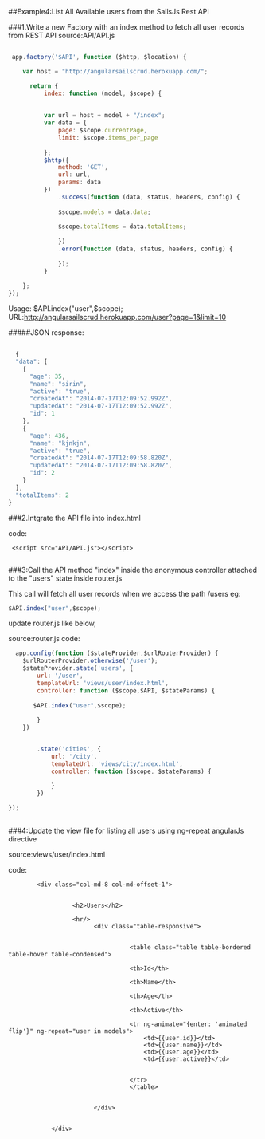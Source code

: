 ##Example4:List All Available users from the SailsJs Rest API

###1.Write a new Factory with an index method to fetch all user records from REST API 
source:API/API.js

```javascript

 app.factory('$API', function ($http, $location) {

    var host = "http://angularsailscrud.herokuapp.com/";

	  return {
	      index: function (model, $scope) {
		
	      
		  var url = host + model + "/index";
		  var data = {
		      page: $scope.currentPage,
		      limit: $scope.items_per_page
		    
		  };
		  $http({
		      method: 'GET',
		      url: url,
		      params: data
		  })
		      .success(function (data, status, headers, config) {
			
			  $scope.models = data.data;
			  
			  $scope.totalItems = data.totalItems;
			
		      })
		      .error(function (data, status, headers, config) {
			
		      });
	      }
      
    };
});
```
Usage: $API.index("user",$scope);
URL:http://angularsailscrud.herokuapp.com/user?page=1&limit=10  

  #####JSON response:
```javascript

  {
  "data": [
    {
      "age": 35,
      "name": "sirin",
      "active": "true",
      "createdAt": "2014-07-17T12:09:52.992Z",
      "updatedAt": "2014-07-17T12:09:52.992Z",
      "id": 1
    },
    {
      "age": 436,
      "name": "kjnkjn",
      "active": "true",
      "createdAt": "2014-07-17T12:09:58.820Z",
      "updatedAt": "2014-07-17T12:09:58.820Z",
      "id": 2
    }
  ],
  "totalItems": 2
}
```
 

###2.Intgrate the API file into index.html

code:
```
 <script src="API/API.js"></script>
	       
```
###3:Call the API method "index" inside the anonymous controller attached to the "users" state inside router.js

This call will fetch all  user records when we access the path /users
eg:
```javascript
$API.index("user",$scope);
```

update router.js like below,

source:router.js
code:
```javascript
  app.config(function ($stateProvider,$urlRouterProvider) {
    $urlRouterProvider.otherwise('/user');
    $stateProvider.state('users', {
        url: '/user',
        templateUrl: 'views/user/index.html',
        controller: function ($scope,$API, $stateParams) {
	    
	   $API.index("user",$scope);
        
        }
    })


        .state('cities', {
            url: '/city',
            templateUrl: 'views/city/index.html',
            controller: function ($scope, $stateParams) {
             
            }
        })

});
	     
```

###4:Update the view file for listing all users using ng-repeat angularJs directive

source:views/user/index.html

code:

```
		<div class="col-md-8 col-md-offset-1">


				  <h2>Users</h2>
				
				  <hr/>
						<div class="table-responsive">
						
						
							      <table class="table table-bordered table-hover table-condensed">
								
								  <th>Id</th> 
								  
								  <th>Name</th> 
								  
								  <th>Age</th>
								  
								  <th>Active</th>
								  
								  <tr ng-animate="{enter: 'animated flip'}" ng-repeat="user in models">
								      <td>{{user.id}}</td>
								      <td>{{user.name}}</td>
								      <td>{{user.age}}</td>
								      <td>{{user.active}}</td>
								      

								  </tr>
							      </table>
						    

						</div>

		      
			</div>
```
